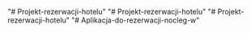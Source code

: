 "# Projekt-rezerwacji-hotelu" 
"# Projekt-rezerwacji-hotelu" 
"# Projekt-rezerwacji-hotelu" 
"# Aplikacja-do-rezerwacji-nocleg-w" 
